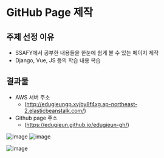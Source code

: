 # GitHub Page 제작

## 주제 선정 이유

- SSAFY에서 공부한 내용들을 한눈에 쉽게 볼 수 있는 페이지 제작
- Django, Vue, JS 등의 학습 내용 복습

## 결과물

- AWS 서버 주소
  - (http://edugieungp.xvjby8f4xg.ap-northeast-2.elasticbeanstalk.com/)
- Github page 주소
  - (https://edugieun.github.io/edugieun-gh/)

![image](https://user-images.githubusercontent.com/52814897/71198682-ab91e600-22d7-11ea-8f3e-35977423333d.png)
![image](https://user-images.githubusercontent.com/52814897/71198642-9026db00-22d7-11ea-866e-14f2eb859e81.png)



![image](https://user-images.githubusercontent.com/52814897/71198009-38d43b00-22d6-11ea-80a7-544bd6b36e04.png)
